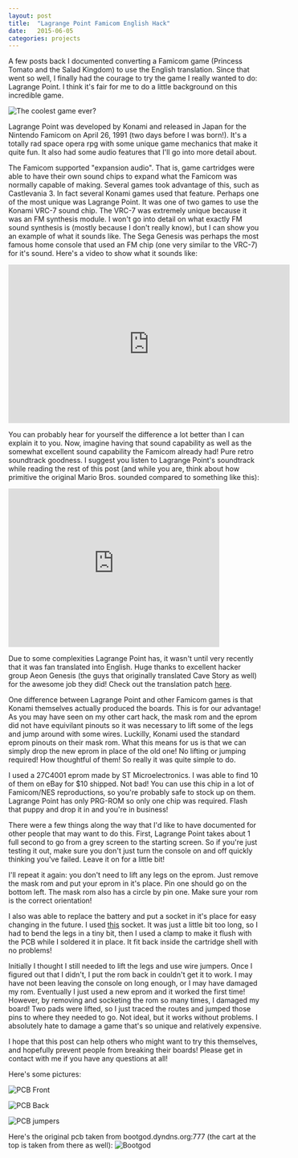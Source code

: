 ```yaml
---
layout: post
title:  "Lagrange Point Famicom English Hack"
date:   2015-06-05
categories: projects
---
```

A few posts back I documented converting a Famicom game (Princess Tomato and the Salad Kingdom) to use the English translation. Since that went so well, I finally had the courage to try the game I really wanted to do: Lagrange Point. I think it's fair for me to do a little background on this incredible game.

![The coolest game ever?](/public/famicom/lagrangefront.jpg)

Lagrange Point was developed by Konami and released in Japan for the Nintendo Famicom on April 26, 1991 (two days before I was born!). It's a totally rad space opera rpg with some unique game mechanics that make it quite fun. It also had some audio features that I'll go into more detail about.

The Famicom supported "expansion audio". That is, game cartridges were able to have their own sound chips to expand what the Famicom was normally capable of making. Several games took advantage of this, such as Castlevania 3. In fact several Konami games used that feature. Perhaps one of the most unique was Lagrange Point. It was one of two games to use the Konami VRC-7 sound chip. The VRC-7 was extremely unique because it was an FM synthesis module. I won't go into detail on what exactly FM sound synthesis is (mostly because I don't really know), but I can show you an example of what it sounds like. The Sega Genesis was perhaps the most famous home console that used an FM chip (one very similar to the VRC-7) for it's sound. Here's a video to show what it sounds like:
<iframe width="560" height="315" src="https://www.youtube.com/embed/ISECbbAoBlw" frameborder="0" allowfullscreen></iframe>

You can probably hear for yourself the difference a lot better than I can explain it to you. Now, imagine having that sound capability as well as the somewhat excellent sound capability the Famicom already had! Pure retro soundtrack goodness. I suggest you listen to Lagrange Point's soundtrack while reading the rest of this post (and while you are, think about how primitive the original Mario Bros. sounded compared to something like this):
<iframe width="420" height="315" src="https://www.youtube.com/embed/drwX7MbB_IE" frameborder="0" allowfullscreen></iframe>

Due to some complexities Lagrange Point has, it wasn't until very recently that it was fan translated into English. Huge thanks to excellent hacker group Aeon Genesis (the guys that originally translated Cave Story as well) for the awesome job they did! Check out the translation patch [here](http://agtp.romhack.net/project.php?id=lagrange).

One difference between Lagrange Point and other Famicom games is that Konami themselves actually produced the boards. This is for our advantage! As you may have seen on my other cart hack, the mask rom and the eprom did not have equivilant pinouts so it was necessary to lift some of the legs and jump around with some wires. Luckilly, Konami used the standard eprom pinouts on their mask rom. What this means for us is that we can simply drop the new eprom in place of the old one! No lifting or jumping required! How thoughtful of them! So really it was quite simple to do.

I used a 27C4001 eprom made by ST Microelectronics. I was able to find 10 of them on eBay for $10 shipped. Not bad! You can use this chip in a lot of Famicom/NES reproductions, so you're probably safe to stock up on them. Lagrange Point has only PRG-ROM so only one chip was required. Flash that puppy and drop it in and you're in business!

There were a few things along the way that I'd like to have documented for other people that may want to do this. First, Lagrange Point takes about 1 full second to go from a grey screen to the starting screen. So if you're just testing it out, make sure you don't just turn the console on and off quickly thinking you've failed. Leave it on for a little bit!

I'll repeat it again: you don't need to lift any legs on the eprom. Just remove the mask rom and put your eprom in it's place. Pin one should go on the bottom left. The mask rom also has a circle by pin one. Make sure your rom is the correct orientation!

I also was able to replace the battery and put a socket in it's place for easy changing in the future. I used [this](http://www.ebay.com/itm/5-x-New-Button-Coin-Cell-Battery-Socket-Holder-Case-CR2032-Black-/190622584472?pt=LH_DefaultDomain_0&hash=item2c61fdce98) socket. It was just a little bit too long, so I had to bend the legs in a tiny bit, then I used a clamp to make it flush with the PCB while I soldered it in place. It fit back inside the cartridge shell with no problems!

Initially I thought I still needed to lift the legs and use wire jumpers. Once I figured out that I didn't, I put the rom back in couldn't get it to work. I may have not been leaving the console on long enough, or I may have damaged my rom. Eventually I just used a new eprom and it worked the first time! However, by removing and socketing the rom so many times, I damaged my board! Two pads were lifted, so I just traced the routes and jumped those pins to where they needed to go. Not ideal, but it works without problems. I absolutely hate to damage a game that's so unique and relatively expensive.

I hope that this post can help others who might want to try this themselves, and hopefully prevent people from breaking their boards! Please get in contact with me if you have any questions at all!

Here's some pictures:

![PCB Front](/public/famicom/lagrange1.jpg)

![PCB Back](/public/famicom/lagrange2.jpg)

![PCB jumpers](/public/famicom/lagrange3.jpg)

Here's the original pcb taken from bootgod.dyndns.org:777 (the cart at the top is taken from there as well):
![Bootgod](/public/famicom/bootgod.jpg)
